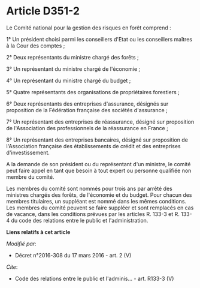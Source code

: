 # Article D351-2

Le Comité national pour la gestion des risques en forêt comprend :

1° Un président choisi parmi les conseillers d'Etat ou les conseillers maîtres à la Cour des comptes ;

2° Deux représentants du ministre chargé des forêts ;

3° Un représentant du ministre chargé de l'économie ;

4° Un représentant du ministre chargé du budget ;

5° Quatre représentants des organisations de propriétaires forestiers ;

6° Deux représentants des entreprises d'assurance, désignés sur proposition de la Fédération française des sociétés
d'assurance ;

7° Un représentant des entreprises de réassurance, désigné sur proposition de l'Association des professionnels de la
réassurance en France ;

8° Un représentant des entreprises bancaires, désigné sur proposition de l'Association française des établissements de crédit
et des entreprises d'investissement.

A la demande de son président ou du représentant d'un ministre, le comité peut faire appel en tant que besoin à tout expert
ou personne qualifiée non membre du comité.

Les membres du comité sont nommés pour trois ans par arrêté des ministres chargés des forêts, de l'économie et du budget.
Pour chacun des membres titulaires, un suppléant est nommé dans les mêmes conditions. Les membres du comité peuvent se faire
suppléer et sont remplacés en cas de vacance, dans les conditions prévues par les articles R. 133-3 et R. 133-4 du code des
relations entre le public et l'administration.

**Liens relatifs à cet article**

_Modifié par_:

  - Décret n°2016-308 du 17 mars 2016 - art. 2 (V)

_Cite_:

  - Code des relations entre le public et l'adminis... - art. R133-3 (V)
